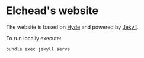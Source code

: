 # Elchead's website

The website is based on [Hyde](https://github.com/poole/hyde) and powered by [Jekyll](http://jekyllrb.com).

To run locally execute:

 ```bundle exec jekyll serve```
